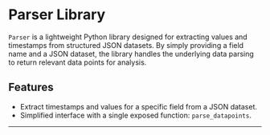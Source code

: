 # Parser Library

`Parser` is a lightweight Python library designed for extracting values and timestamps from structured JSON datasets. By simply providing a field name and a JSON dataset, the library handles the underlying data parsing to return relevant data points for analysis.

## Features

-   Extract timestamps and values for a specific field from a JSON dataset.
-   Simplified interface with a single exposed function: `parse_datapoints`.

---
